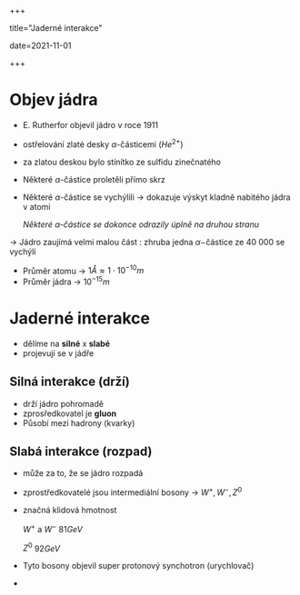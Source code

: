 +++

title="Jaderné interakce"

date=2021-11-01

+++

# Objev jádra

-  E. Rutherfor objevil jádro v roce 1911

- ostřelování zlaté desky $\alpha$-částicemi ($He^{2+}$)

- za zlatou deskou bylo stínítko ze sulfidu zinečnatého

- Některé $\alpha$-částice proletěli přímo skrz

- Některé $\alpha$-částice se vychýlili $\to$ dokazuje výskyt kladně nabitého jádra v atomi

  *Některé $\alpha$-částice se dokonce odrazily úplně na druhou stranu*

$\to$ Jádro zaujímá velmi malou část : zhruba jedna $\alpha-$částice ze 40 000 se vychýlí

- Průměr atomu $\to$ $1Å \approx 1\cdot 10^{-10}m$
- Průměr jádra $\to$ $10^{-15} m$

# Jaderné interakce

- dělíme na **silné** x **slabé**
- projevují se v jádře

## Silná interakce (drží)

- drží jádro pohromadě
- zprosředkovatel je **gluon**
- Působí mezi hadrony (kvarky)

## Slabá interakce (rozpad)

- může za to, že se jádro rozpadá

- zprostředkovatelé jsou intermediální bosony $\to$ $W^+, W^-, Z^0$

- značná klidová hmotnost

  $W^+$ a  $W^-$ $81 GeV$

  $Z^0$ $92GeV$

- Tyto bosony objevil super protonový synchotron (urychlovač)

- 

